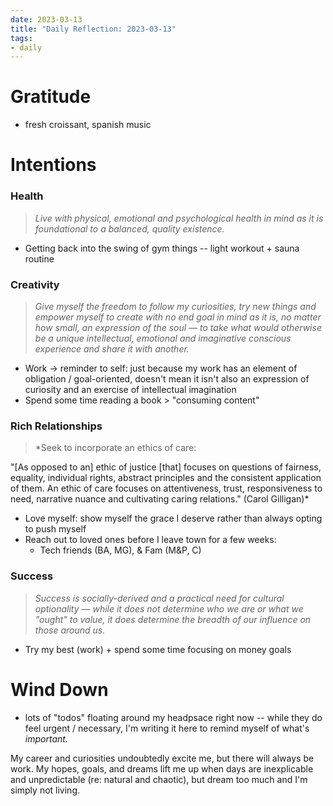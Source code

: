 ```yaml
---
date: 2023-03-13
title: "Daily Reflection: 2023-03-13"
tags:
- daily
---
```


# Gratitude
- fresh croissant, spanish music

#  Intentions

### Health

> *Live with physical, emotional and psychological health in mind as it is foundational to a balanced, quality existence.*

- Getting back into the swing of gym things -- light workout + sauna routine 

### Creativity

> *Give myself the freedom to follow my curiosities, try new things and empower myself to create with no end goal in mind as it is, no matter how small, an expression of the soul — to take what would otherwise be a unique intellectual, emotional and imaginative conscious experience and share it with another.*

- Work -> reminder to self: just because my work has an element of obligation / goal-oriented, doesn't mean it isn't also an expression of curiosity and an exercise of intellectual imagination
- Spend some time reading a book > "consuming content"

### Rich Relationships

>*Seek to incorporate an ethics of care:
> 
 "[As opposed to an] ethic of justice [that] focuses on questions of fairness, equality, individual rights, abstract principles and the consistent application of them. An ethic of care focuses on attentiveness, trust, responsiveness to need, narrative nuance and cultivating caring relations." (Carol Gilligan)*

- Love myself: show myself the grace I deserve rather than always opting to push myself
- Reach out to loved ones before I leave town for a few weeks:
	- Tech friends (BA, MG), & Fam (M&P, C) 

### Success

> *Success is socially-derived and a practical need for cultural optionality — while it does not determine who we are or what we "ought" to value, it does determine the breadth of our influence on those around us.*

- Try my best (work) + spend some time focusing on money goals

# Wind Down

- lots of "todos" floating around my headpsace right now -- while they do feel urgent / necessary, I'm writing it here to remind myself of what's *important*. 

My career and curiosities undoubtedly excite me, but there will always be work. My hopes, goals, and dreams lift me up when days are inexplicable and unpredictable (re: natural and chaotic), but dream too much and I'm simply not living.